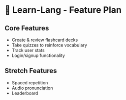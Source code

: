 # 📘 Learn-Lang - Feature Plan

## Core Features
- Create & review flashcard decks
- Take quizzes to reinforce vocabulary
- Track user stats
- Login/signup functionality

## Stretch Features
- Spaced repetition
- Audio pronunciation
- Leaderboard
